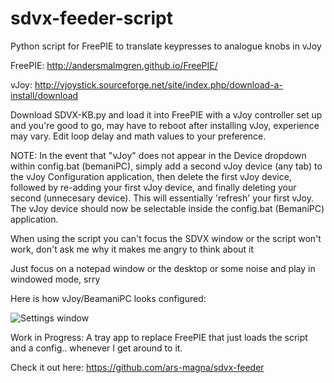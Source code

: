 # sdvx-feeder-script

Python script for FreePIE to translate keypresses to analogue knobs in vJoy

FreePIE: http://andersmalmgren.github.io/FreePIE/

vJoy: http://vjoystick.sourceforge.net/site/index.php/download-a-install/download

Download SDVX-KB.py and load it into FreePIE with a vJoy controller set up and you're good to go, may have to reboot after installing vJoy, experience may vary. Edit loop delay and math values to your preference. 

NOTE: In the event that "vJoy" does not appear in the Device dropdown within config.bat (bemaniPC), simply add a second vJoy device (any tab) to the vJoy Configuration application, then delete the first vJoy device, followed by re-adding your first vJoy device, and finally deleting your second (unnecesary device). This will essentially 'refresh' your first vJoy. The vJoy device should now be selectable inside the config.bat (BemaniPC) application.

When using the script you can't focus the SDVX window or the script won't work, don't ask me why it makes me angry to think about it

Just focus on a notepad window or the desktop or some noise and play in windowed mode, srry

Here is how vJoy/BeamaniPC looks configured:

![Settings window](https://dl.dropbox.com/s/ypammrb5a7neqfo/this2.png)

Work in Progress: A tray app to replace FreePIE that just loads the script and a config.. whenever I get around to it. 

Check it out here: https://github.com/ars-magna/sdvx-feeder
